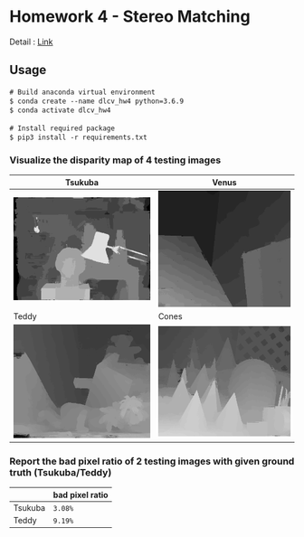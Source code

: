 # Homework 4 - Stereo Matching
Detail : [Link](hw4.pdf)

## Usage
```shell
# Build anaconda virtual environment
$ conda create --name dlcv_hw4 python=3.6.9
$ conda activate dlcv_hw4

# Install required package
$ pip3 install -r requirements.txt
```

### Visualize the disparity map of 4 testing images
|Tsukuba|Venus|
|-|-|
|![sukuba.png](./Tsukuba.png)|![Venus.png](./Venus.png)|
|Teddy|Cones|
|![Teddy.png](./Teddy.png)|![Cones.png](./Cones.png)|

### Report the bad pixel ratio of 2 testing images with given ground truth (Tsukuba/Teddy)
||bad pixel ratio|
|-|-|
|Tsukuba|`3.08%`|
|Teddy|`9.19%`|